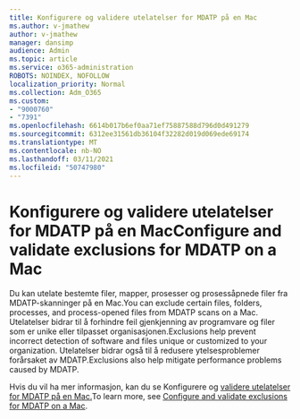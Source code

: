 ```yaml
---
title: Konfigurere og validere utelatelser for MDATP på en Mac
ms.author: v-jmathew
author: v-jmathew
manager: dansimp
audience: Admin
ms.topic: article
ms.service: o365-administration
ROBOTS: NOINDEX, NOFOLLOW
localization_priority: Normal
ms.collection: Adm_O365
ms.custom:
- "9000760"
- "7391"
ms.openlocfilehash: 6614b017b6ef0aa71ef75887588d796d0d491279
ms.sourcegitcommit: 6312ee31561db36104f32282d019d069ede69174
ms.translationtype: MT
ms.contentlocale: nb-NO
ms.lasthandoff: 03/11/2021
ms.locfileid: "50747980"
---
```

# <a name="configure-and-validate-exclusions-for-mdatp-on-a-mac"></a><span data-ttu-id="1457f-102">Konfigurere og validere utelatelser for MDATP på en Mac</span><span class="sxs-lookup"><span data-stu-id="1457f-102">Configure and validate exclusions for MDATP on a Mac</span></span>

<span data-ttu-id="1457f-103">Du kan utelate bestemte filer, mapper, prosesser og prosessåpnede filer fra MDATP-skanninger på en Mac.</span><span class="sxs-lookup"><span data-stu-id="1457f-103">You can exclude certain files, folders, processes, and process-opened files from MDATP scans on a Mac.</span></span> <span data-ttu-id="1457f-104">Utelatelser bidrar til å forhindre feil gjenkjenning av programvare og filer som er unike eller tilpasset organisasjonen.</span><span class="sxs-lookup"><span data-stu-id="1457f-104">Exclusions help prevent incorrect detection of software and files unique or customized to your organization.</span></span> <span data-ttu-id="1457f-105">Utelatelser bidrar også til å redusere ytelsesproblemer forårsaket av MDATP.</span><span class="sxs-lookup"><span data-stu-id="1457f-105">Exclusions also help mitigate performance problems caused by MDATP.</span></span>

<span data-ttu-id="1457f-106">Hvis du vil ha mer informasjon, kan du se Konfigurere og [validere utelatelser for MDATP på en Mac.](https://go.microsoft.com/fwlink/?linkid=2144616)</span><span class="sxs-lookup"><span data-stu-id="1457f-106">To learn more, see [Configure and validate exclusions for MDATP on a Mac](https://go.microsoft.com/fwlink/?linkid=2144616).</span></span>
